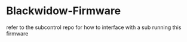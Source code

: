 # Blackwidow-Firmware

refer to the subcontrol repo for how to interface with a sub running this firmware
